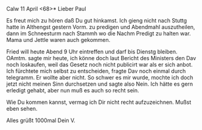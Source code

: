  Calw 11 April <68>*
Lieber Paul

Es freut mich zu hören daß Du gut hinkamst. Ich gieng nicht nach Stuttg hatte in Althengst gestern Vorm. zu predigen und Abendmahl auszutheilen, dann im Schneesturm nach Stammh wo die Nachm Predigt zu halten war. Mama und Jettle waren auch gekommen.

Fried will heute Abend 9 Uhr eintreffen und darf bis Dienstg bleiben. 
OAmtm. sagte mir heute, ich könne doch laut Bericht des Ministers den Dav noch loskaufen, weil das Gesetz noch nicht publicirt war als er sich anbot. Ich fürchtete mich selbst zu entscheiden, fragte Dav noch einmal durch telegramm. Er wollte aber nicht. So schwer es mir wurde, mochte ich doch jetzt nicht meinen Sinn durchsetzen und sagte also Nein. Ich hätte es gern erledigt gehabt, aber nun muß es auch so recht sein.

Wie Du kommen kannst, vermag ich Dir nicht recht aufzuzeichnen. Mußst eben sehen.

 Alles grüßt 1000mal
 Dein V.
